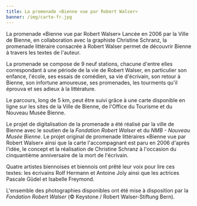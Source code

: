 ```yaml
---
title: La promenade «Bienne vue par Robert Walser»
banner: /img/carte-fr.jpg
---
```


La promenade «Bienne vue par Robert Walser» Lancée en 2006 par la Ville de Bienne, en collaboration avec la graphiste Christine Schranz,
la promenade littéraire consacrée à Robert Walser permet de découvrir Bienne à travers les textes de l'auteur.

La promenade se compose de 9 neuf stations, chacune d'entre elles correspondant à une période de la vie de Robert Walser, en particulier son enfance, l'école, ses essais de comédien, sa vie d'écrivain, son retour à Bienne, son infortune amoureuse, ses promenades, les tourments qu'il éprouva et ses adieux à la littérature.

Le parcours, long de 5 km, peut être suivi grâce à une carte disponible en ligne sur les sites de la Ville de Bienne, de l'Office du Tourisme et du Nouveau Musée Bienne.

Le projet de digitalisation de la promenade a été réalisé par la ville de Bienne avec le soutien de la *Fondation Robert Walser* et du *NMB - Nouveau Musée Bienne*. Le projet original de promenade littéraires «Bienne vue par Robert Walser» ainsi que la carte l'accompagnant est paru en 2006 d'après l'idée, le concept et la réalisation de Christine Schranz à l'occasion du cinquantième anniversaire de la mort de l'écrivain.

Quatre artistes biennoises et biennois ont prêté leur voix pour lire ces textes: les écrivains Rolf Hermann et Antoine Joly ainsi que les actrices Pascale Güdel et Isabelle Freymond. 

L'ensemble des photographies disponibles ont été mise à disposition par la *Fondation Robert Walser* (© Keystone / Robert Walser-Stiftung Bern).